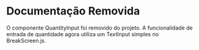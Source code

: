 # Documentação Removida

O componente QuantityInput foi removido do projeto. A funcionalidade de entrada de quantidade agora utiliza um TextInput simples no BreakScreen.js.